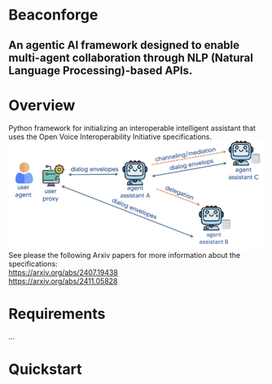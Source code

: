 # Beaconforge
## An agentic AI framework designed to enable multi-agent collaboration through NLP (Natural Language Processing)-based APIs.

# Overview
Python framework for initializing an interoperable intelligent assistant that uses the Open Voice Interoperability Initiative specifications.<br />
![Alt text](aiovon.png)
See please the following Arxiv papers for more information about the specifications:<br />
https://arxiv.org/abs/2407.19438<br />
https://arxiv.org/abs/2411.05828<br />

# Requirements
...

# Quickstart

